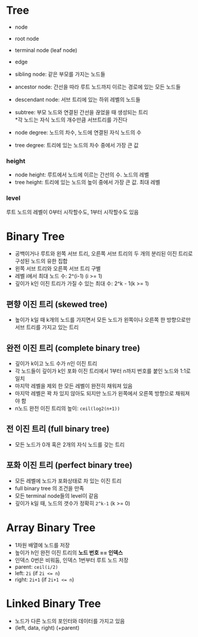 # Tree

- node
- root node
- terminal node (leaf node)
- edge
- sibling node: 같은 부모를 가지는 노드들
- ancestor node: 간선을 따라 루트 노드까지 이르는 경로에 있는 모든 노드들
- descendant node: 서브 트리에 있는 하위 레벨의 노드들

- subtree: 부모 노드와 연결된 간선을 끊었을 때 생성되는 트리  
*각 노드는 자식 노드의 개수만큼 서브트리를 가진다

- node degree: 노드의 차수, 노드에 연결된 자식 노드의 수
- tree degree: 트리에 있는 노드의 차수 중에서 가장 큰 값

### height

- node height: 루트에서 노드에 이르는 간선의 수. 노드의 레벨
- tree height: 트리에 있는 노드의 높이 중에서 가장 큰 값. 최대 레벨

### level

루트 노드의 레벨이 0부터 시작할수도, 1부터 시작할수도 있음 

# Binary Tree

- 공백이거나 루트와 왼쪽 서브 트리, 오른쪽 서브 트리의 두 개의 분리된 이진 트리로 구성된 노드의 유한 집합
- 왼쪽 서브 트리와 오른쪽 서브 트리 구별
- 레벨 i에서 최대 노드 수: 2^(i-1) (i >= 1)  
- 깊이가 k인 이진 트리가 가질 수 있는 최대 수: 2^k - 1(k >= 1)

## 편향 이진 트리 (skewed tree)

- 높이가 k일 때 k개의 노드를 가지면서 모든 노드가 왼쪽이나 오른쪽 한 방향으로만 서브 트리를 가지고 있는 트리

## 완전 이진 트리 (complete binary tree)

- 깊이가 k이고 노드 수가 n인 이진 트리
- 각 노드들이 깊이가 k인 포화 이진 트리에서 1부터 n까지 번호를 붙인 노드와 1:1로 일치
- 마지막 레벨을 제외 한 모든 레벨이 완전히 채워져 있음
- 마지막 레벨은 꽉 차 있지 않아도 되지만 노드가 왼쪽에서 오른쪽 방향으로 채워져야 함
- n노드 완전 이진 트리의 높이: `ceil(log2(n+1))`

## 전 이진 트리 (full binary tree)

- 모든 노드가 0개 혹은 2개의 자식 노드를 갖는 트리

## 포화 이진 트리 (perfect binary tree)

- 모든 레벨에 노드가 포화상태로 차 있는 이진 트리
- full binary tree 의 조건을 만족
- 모든 terminal node들의 level이 같음
- 깊이가 k일 때, 노드의 갯수가 정확히 `2^k-1` (k >= 0)

# Array Binary Tree

- 1차원 배열에 노드를 저장
- 높이가 h인 완전 이진 트리의 **노드 번호 == 인덱스**
- 인덱스 0번은 비워둠, 인덱스 1번부터 루트 노드 저장
- parent: `ceil(i/2)`
- left: `2i` (if `2i <= n`)
- right: `2i+1` (if `2i+1 <= n`)

# Linked Binary Tree

- 노드가 다른 노드의 포인터와 데이터를 가지고 있음
- (left, data, right) (+parent)
